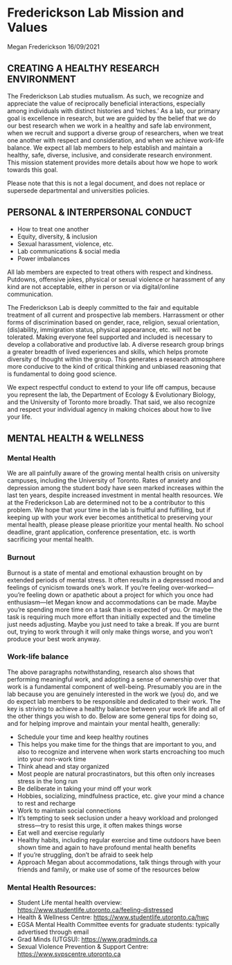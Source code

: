 Frederickson Lab Mission and Values
================
Megan Frederickson
16/09/2021

## CREATING A HEALTHY RESEARCH ENVIRONMENT

The Frederickson Lab studies mutualism. As such, we recognize and
appreciate the value of reciprocally beneficial interactions, especially
among individuals with distinct histories and ‘niches.’ As a lab, our
primary goal is excellence in research, but we are guided by the belief
that we do our best research when we work in a healthy and safe lab
environment, when we recruit and support a diverse group of researchers,
when we treat one another with respect and consideration, and when we
achieve work-life balance. We expect all lab members to help establish
and maintain a healthy, safe, diverse, inclusive, and considerate
research environment. This mission statement provides more details about
how we hope to work towards this goal.

Please note that this is not a legal document, and does not replace or
supersede departmental and universities policies.

## PERSONAL & INTERPERSONAL CONDUCT

-   How to treat one another
-   Equity, diversity, & inclusion
-   Sexual harassment, violence, etc.
-   Lab communications & social media
-   Power imbalances

All lab members are expected to treat others with respect and kindness.
Putdowns, offensive jokes, physical or sexual violence or harassment of
any kind are not acceptable, either in person or via digital/online
communication.

The Frederickson Lab is deeply committed to the fair and equitable
treatment of all current and prospective lab members. Harrassment or
other forms of discrimination based on gender, race, religion, sexual
orientation, (dis)ability, immigration status, physical appearance, etc.
will not be tolerated. Making everyone feel supported and included is
necessary to develop a collaborative and productive lab. A diverse
research group brings a greater breadth of lived experiences and skills,
which helps promote diversity of thought within the group. This
generates a research atmosphere more conducive to the kind of critical
thinking and unbiased reasoning that is fundamental to doing good
science.

We expect respectful conduct to extend to your life off campus, because
you represent the lab, the Department of Ecology & Evolutionary Biology,
and the University of Toronto more broadly. That said, we also recognize
and respect your individual agency in making choices about how to live
your life.

## MENTAL HEALTH & WELLNESS
### Mental Health

We are all painfully aware of the growing mental health crisis on university campuses, including the University of Toronto. Rates of anxiety and depression among the student body have seen marked increases within the last ten years, despite increased investment in mental health resources. We at the Frederickson Lab are determined not to be a contributor to this problem. We hope that your time in the lab is fruitful and fulfilling, but if keeping up with your work ever becomes antithetical to preserving your mental health, please please please prioritize your mental health. No school deadline, grant application, conference presentation, etc. is worth sacrificing your mental health.

### Burnout

Burnout is a state of mental and emotional exhaustion brought on by extended periods of mental stress. It often results in a depressed mood and feelings of cynicism towards one’s work. If you’re feeling over-worked—you’re feeling down or apathetic about a project for which you once had enthusiasm—let Megan know and accommodations can be made. Maybe you’re spending more time on a task than is expected of you. Or maybe the task is requiring much more effort than initially expected and the timeline just needs adjusting. Maybe you just need to take a break. If you are burnt out, trying to work through it will only make things worse, and you won’t produce your best work anyway.

### Work-life balance

The above paragraphs notwithstanding, research also shows that performing meaningful work, and adopting a sense of ownership over that work is a fundamental component of well-being. Presumably you are in the lab because you are genuinely interested in the work we (you) do, and we do expect lab members to be responsible and dedicated to their work. The key is striving to achieve a healthy balance between your work life and all of the other things you wish to do. Below are some general tips for doing so, and for helping improve and maintain your mental health, generally:

- Schedule your time and keep healthy routines
- This helps you make time for the things that are important to you, and also to recognize and intervene when work starts encroaching too much into your non-work time
- Think ahead and stay organized
- Most people are natural procrastinators, but this often only increases stress in the long run
- Be deliberate in taking your mind off your work
- Hobbies, socializing, mindfulness practice, etc. give your mind a chance to rest and recharge
- Work to maintain social connections
- It’s tempting to seek seclusion under a heavy workload and prolonged stress—try to resist this urge, it often makes things worse
- Eat well and exercise regularly
- Healthy habits, including regular exercise and time outdoors have been shown time and again to have profound mental health benefits
- If you’re struggling, don’t be afraid to seek help
- Approach Megan about accommodations, talk things through with your friends and family, or make use of some of the resources below

### Mental Health Resources:

- Student Life mental health overview: https://www.studentlife.utoronto.ca/feeling-distressed
- Health & Wellness Centre: https://www.studentlife.utoronto.ca/hwc
- EGSA Mental Health Committee events for graduate students: typically advertised through email
- Grad Minds (UTGSU): https://www.gradminds.ca
- Sexual Violence Prevention & Support Centre: https://www.svpscentre.utoronto.ca
